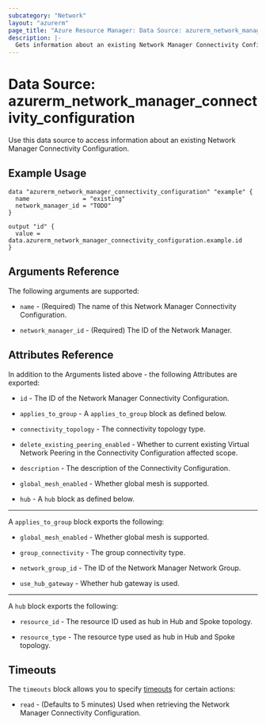 ```yaml
---
subcategory: "Network"
layout: "azurerm"
page_title: "Azure Resource Manager: Data Source: azurerm_network_manager_connectivity_configuration"
description: |-
  Gets information about an existing Network Manager Connectivity Configuration.
---
```


# Data Source: azurerm_network_manager_connectivity_configuration

Use this data source to access information about an existing Network Manager Connectivity Configuration.

## Example Usage

```hcl
data "azurerm_network_manager_connectivity_configuration" "example" {
  name               = "existing"
  network_manager_id = "TODO"
}

output "id" {
  value = data.azurerm_network_manager_connectivity_configuration.example.id
}
```

## Arguments Reference

The following arguments are supported:

* `name` - (Required) The name of this Network Manager Connectivity Configuration.

* `network_manager_id` - (Required) The ID of the Network Manager.

## Attributes Reference

In addition to the Arguments listed above - the following Attributes are exported: 

* `id` - The ID of the Network Manager Connectivity Configuration.

* `applies_to_group` - A `applies_to_group` block as defined below.

* `connectivity_topology` - The connectivity topology type.

* `delete_existing_peering_enabled` - Whether to current existing Virtual Network Peering in the Connectivity Configuration affected scope.

* `description` - The description of the Connectivity Configuration.

* `global_mesh_enabled` - Whether global mesh is supported.

* `hub` - A `hub` block as defined below.

---

A `applies_to_group` block exports the following:

* `global_mesh_enabled` - Whether global mesh is supported.

* `group_connectivity` - The group connectivity type.

* `network_group_id` - The ID of the Network Manager Network Group.

* `use_hub_gateway` - Whether hub gateway is used.

---

A `hub` block exports the following:

* `resource_id` - The resource ID used as hub in Hub and Spoke topology.

* `resource_type` - The resource type used as hub in Hub and Spoke topology.

## Timeouts

The `timeouts` block allows you to specify [timeouts](https://www.terraform.io/language/resources/syntax#operation-timeouts) for certain actions:

* `read` - (Defaults to 5 minutes) Used when retrieving the Network Manager Connectivity Configuration.
